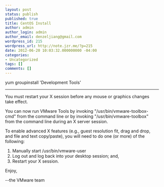 ```yaml
---
layout: post
status: publish
published: true
title: CentOS Install
author: admin
author_login: admin
author_email: denzeljiang@gmail.com
wordpress_id: 215
wordpress_url: http://note.jzr.me/?p=215
date: 2012-06-20 10:03:32.000000000 -04:00
categories:
- Uncategorized
tags: []
comments: []
---
```

yum groupinstall 'Development Tools'

----

You must restart your X session before any mouse or graphics changes take 
effect.

You can now run VMware Tools by invoking "/usr/bin/vmware-toolbox-cmd" from the
command line or by invoking "/usr/bin/vmware-toolbox" from the command line 
during an X server session.

To enable advanced X features (e.g., guest resolution fit, drag and drop, and 
file and text copy/paste), you will need to do one (or more) of the following:
1. Manually start /usr/bin/vmware-user
2. Log out and log back into your desktop session; and,
3. Restart your X session.

Enjoy,

--the VMware team
